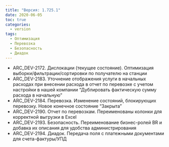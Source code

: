 ```yaml
---
title: "Версия: 1.725.1"
date: 2020-06-05
toc: true
categories:
  - version
tags:
  - Оптимизация
  - Перевозка
  - Безопасность
  - Диадок
---
```


-   ARC_DEV-2172. Дислокации (текущее состояние). Оптимизация выборки/фильтрации/сортировки по получателю на станции
-   ARC_DEV-2183. Уточнение отображения услуги в начальных расходах при внесении расхода в отчет по перевозке с учетом настройки в нашей компании “Дублировать фактическую сумму расхода в начальную”
-   ARC_DEV-2184. Перевозка. Изменение состояний, блокирующих перевозку. Новое конечное состояние “Закрыта”
-   ARC_DEV-2190. Отчет по перевозкам. Переименованы колонки для корректной выгрузки в Excel
-   ARC_DEV-2193. Безопасность. Переименование бизнес-ролей BR и добавка их описания для удобства администрирования
-   ARC_DEV-2194. Диадок. Передача поля с платежными документами для счета-фактуры/УПД
